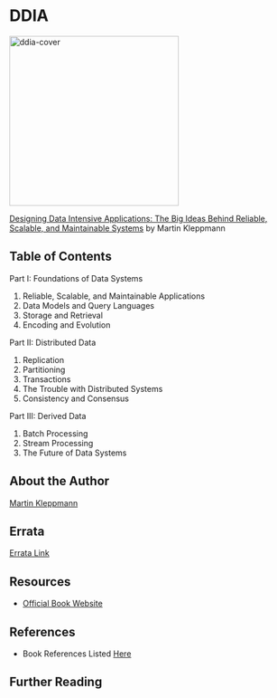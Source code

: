 # DDIA

<img src="https://m.media-amazon.com/images/P/1449373321.01._SCLZZZZZZZ_SX500_.jpg" alt="ddia-cover" width="300"/>

[Designing Data Intensive Applications: The Big Ideas Behind Reliable, Scalable, and Maintainable Systems](https://www.amazon.com/Designing-Data-Intensive-Applications-Reliable-Maintainable/dp/1449373321)
by Martin Kleppmann

## Table of Contents


Part I: Foundations of Data Systems
1. Reliable, Scalable, and Maintainable Applications
2. Data Models and Query Languages
3. Storage and Retrieval
4. Encoding and Evolution  

Part II: Distributed Data
1. Replication
2. Partitioning
3. Transactions
4. The Trouble with Distributed Systems
5. Consistency and Consensus  

Part III: Derived Data
1. Batch Processing
2. Stream Processing
3. The Future of Data Systems  


## About the Author
[Martin Kleppmann](https://martin.kleppmann.com/)
## Errata
[Errata Link](https://www.oreilly.com/catalog/errata.csp?isbn=0636920032175)

## Resources
- [Official Book Website](https://dataintensive.net/)


## References
- Book References Listed [Here](https://github.com/ept/ddia-references)

## Further Reading



